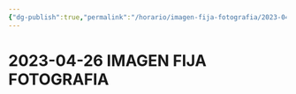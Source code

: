 ```yaml
---
{"dg-publish":true,"permalink":"/horario/imagen-fija-fotografia/2023-04-26-imagen-fija-fotografia/","title":"IMAGEN FIJA FOTOGRAFIA","created":"2023-03-22T09:17:18.115-05:00","updated":"2023-04-26T09:59:30.633-05:00"}
---
```


# 2023-04-26 IMAGEN FIJA FOTOGRAFIA
